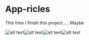 # App-ricles
This time I finish this project..... Maybe

![alt text](https://github.com/irahel/App-ricles/blob/master/Initial.png)![alt text](https://github.com/irahel/Appericles/blob/master/login.png)![alt text](https://github.com/irahel/Appericles/blob/master/signup.png)![alt text](https://github.com/irahel/Appericles/blob/master/agua.png)




